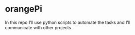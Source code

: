 # orangePi
In this repo I'll use python scripts to automate the tasks and I'll communicate with other projects
